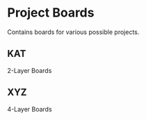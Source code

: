 # Project Boards
Contains boards for various possible projects.

## KAT
2-Layer Boards

## XYZ
4-Layer Boards
